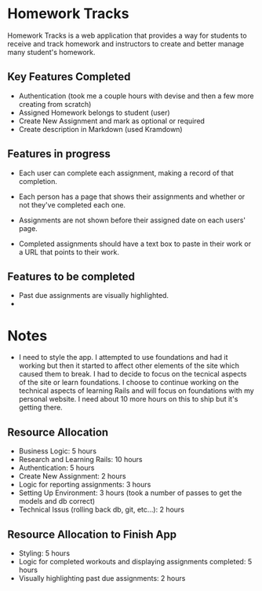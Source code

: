 # Homework Tracks

Homework Tracks is a web application that provides a way for students to receive and track homework and instructors to create and better manage many student's homework.

## Key Features Completed
- Authentication (took me a couple hours with devise and then a few more creating from scratch)
- Assigned Homework belongs to student (user)
- Create New Assignment and mark as optional or required
- Create description in Markdown (used Kramdown)

## Features in progress
- Each user can complete each assignment, making a record of that completion.
- Each person has a page that shows their assignments and whether or not they've completed each one.
- Assignments are not shown before their assigned date on each users' page.

- Completed assignments should have a text box to paste in their work or a URL that points to their work.

## Features to be completed
- Past due assignments are visually highlighted.
-
# Notes
- I need to style the app.  I attempted to use foundations and had it working but then it started to affect other elements of the site which caused them to break.  I had to decide to focus on the tecnical aspects of the site or learn foundations.  I choose to continue working on the technical aspects of learning Rails and will focus on foundations with my personal website.  I need about 10 more hours on this to ship but it's getting there.

## Resource Allocation
- Business Logic: 5 hours
- Research and Learning Rails: 10 hours
- Authentication: 5 hours
- Create New Assignment: 2 hours
- Logic for reporting assignments: 3 hours
- Setting Up Environment: 3 hours (took a number of passes to get the models and db correct)
- Technical Issus (rolling back db, git, etc...): 2 hours

## Resource Allocation to Finish App
- Styling: 5 hours
- Logic for completed workouts and displaying assignments completed: 5 hours
- Visually highlighting past due assignments: 2 hours

